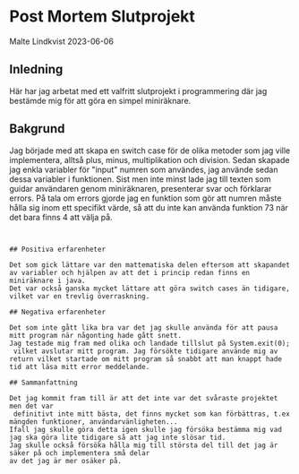 # Post Mortem Slutprojekt

Malte Lindkvist 2023-06-06

## Inledning

Här har jag arbetat med ett valfritt slutprojekt i programmering där jag bestämde mig för att göra en simpel miniräknare.

## Bakgrund

Jag började med att skapa en switch case för de olika metoder som jag ville implementera, alltså plus, minus, multiplikation och division.
Sedan skapade jag enkla variabler för "input" numren som användes, jag använde sedan dessa variabler i funktionen.
Sist men inte minst lade jag till texten som guidar användaren genom miniräknaren, presenterar svar och förklarar errors.
På tala om errors gjorde jag en funktion som gör att numren måste hålla sig inom ett specifikt värde, så att du inte kan använda funktion 73 när det bara finns 4 att välja på.


```


## Positiva erfarenheter

Det som gick lättare var den mattematiska delen eftersom att skapandet av variabler och hjälpen av att det i princip redan finns en miniräknare i java.
Det var också ganska mycket lättare att göra switch cases än tidigare, vilket var en trevlig överraskning.

## Negativa erfarenheter

Det som inte gått lika bra var det jag skulle använda för att pausa mitt program när någonting hade gått snett.
Jag testade mig fram med olika och landade tillslut på System.exit(0);
 vilket avslutar mitt program. Jag försökte tidigare använde mig av return vilket startade om mitt program så snabbt att man knappt hade tid att läsa mitt error meddelande.

## Sammanfattning

Det jag kommit fram till är att det inte var det svåraste projektet men det var
 definitivt inte mitt bästa, det finns mycket som kan förbättras, t.ex mängden funktioner, användarvänligheten...
Ifall jag skulle göra detta igen skulle jag försöka bestämma mig vad jag ska göra lite tidigare så att jag inte slösar tid.
Jag skulle också försöka hålla mig till största del till det jag är säker på och implementera små delar
av det jag är mer osäker på.